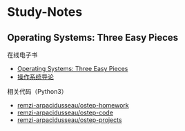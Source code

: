 # Study-Notes

## Operating Systems: Three Easy Pieces

在线电子书
- [Operating Systems: Three Easy Pieces](http://pages.cs.wisc.edu/~remzi/OSTEP/)
- [操作系统导论](http://pages.cs.wisc.edu/~remzi/OSTEP/Chinese/)

相关代码（Python3）
- [remzi-arpacidusseau/ostep-homework](https://github.com/remzi-arpacidusseau/ostep-homework)
- [remzi-arpacidusseau/ostep-code](https://github.com/remzi-arpacidusseau/ostep-code)
- [remzi-arpacidusseau/ostep-projects](https://github.com/remzi-arpacidusseau/ostep-projects)